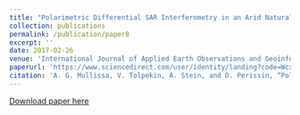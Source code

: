 ```yaml
---
title: "Polarimetric Differential SAR Interferometry in an Arid Natural Environment"
collection: publications
permalink: /publication/paper8
excerpt: ''
date: 2017-02-26
venue: 'International Journal of Applied Earth Observations and Geoinformation'
paperurl: 'https://www.sciencedirect.com/user/identity/landing?code=WcxMac9_4o0jJ-CFq-Dy1WulW7uQ__t9w5I9Z29k&state=retryCounter%3D0%26csrfToken%3D65b6dcc6-f43f-4b68-adbc-0fb17da88fd8%26idpPolicy%3Durn%253Acom%253Aelsevier%253Aidp%253Apolicy%253Aproduct%253Ainst_assoc%26returnUrl%3D%252Fscience%252Farticle%252Fpii%252FS0303243417300454%26prompt%3Dnone%26cid%3Darp-fd50a369-bb52-4575-be09-582cc46c8148'
citation: 'A. G. Mullissa, V. Tolpekin, A. Stein, and D. Perissin, “Polarimetric differential SAR interferometry in an arid natural environment,” Int. J. Appl. Earth Observ. Geoinf., vol. 59, pp. 9–18, Jul. 2017'
---
```


[Download paper here](https://github.com/adugnag/adugnag.github.io/blob/master/files/1-s2.0-S0303243417300454-main.pdf)
